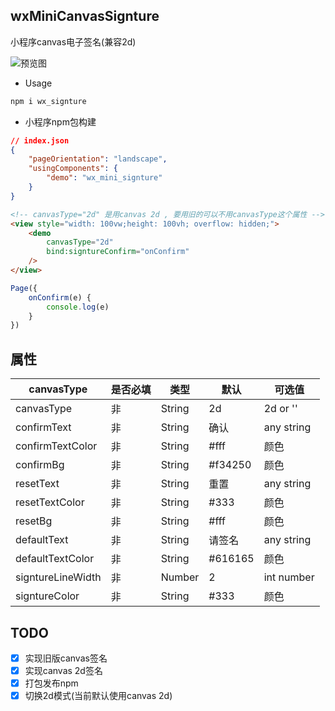 ## wxMiniCanvasSignture
小程序canvas电子签名(兼容2d)

![预览图](https://github.com/Qiu-Jun/wxMiniCanvasSignture/blob/main/demo/imgs/introduct.jpg)

+ Usage
```bash
npm i wx_signture
```

+ 小程序npm包构建

```json
// index.json
{
    "pageOrientation": "landscape",
    "usingComponents": {
        "demo": "wx_mini_signture"
    }
}
```

```html
<!-- canvasType="2d" 是用canvas 2d , 要用旧的可以不用canvasType这个属性 -->
<view style="width: 100vw;height: 100vh; overflow: hidden;">
    <demo
        canvasType="2d"
        bind:signtureConfirm="onConfirm"
    />
</view>
```

```javascript
Page({
    onConfirm(e) {
        console.log(e)
    }
})
```

## 属性
| canvasType |  是否必填  |  类型   |  默认  | 可选值 |
| --- | --- | --- | --- | ---- |
| canvasType | 非  | String | 2d |  2d or '' |
| confirmText | 非  | String | 确认 |  any string |
| confirmTextColor | 非  | String | #fff | 颜色 |
| confirmBg | 非  | String | #f34250 | 颜色 |
| resetText | 非  | String | 重置 | any string |
| resetTextColor | 非  | String | #333 |  颜色 |
| resetBg | 非  | String | #fff |  颜色  |
| defaultText | 非  | String | 请签名 |  any string |
| defaultTextColor | 非  | String | #616165 |  颜色 |
| signtureLineWidth | 非  | Number | 2 | int number |
| signtureColor | 非  | String | #333 | 颜色 |

## TODO
- [x] 实现旧版canvas签名
- [x] 实现canvas 2d签名
- [x] 打包发布npm
- [x] 切换2d模式(当前默认使用canvas 2d)
